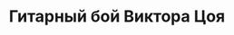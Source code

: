 ---
layout: about-guitars
typePost: vidi-boya
section: /about-guitars
title: Гитарный бой Виктора Цоя
longtitle: Гитарный бой Виктора Цоя
banner: /assets/images/uploads/boy-viktora-coya.jpeg
breadcrumbs:
  - name: О гитарах
    url: /about-guitars/
  - name: Виды боя
    url: /about-guitars/vidi-boya/
breadcrumbCurrent: true
content: >+
  Для удобства условно обозначим следующие символы:

    * **V** - удар по струнам сверху вниз
    * **^** - удар по стругам снизу вверх
    * **:** - пауза
    * **X** - удар-глушение всех струн

  Данный вид боя наиболее известен благодаря творчеству Виктора Цоя. Если вы его будете использовать в своей игре, любители группы "Кино" отметят характерную черту в стиле "Звезда по имени Солнце".
youtube: B12Mxs6s5BU
seo:
  description: Данный вид боя наиболее известен благодаря творчеству Виктора Цоя. Если вы его будете использовать в своей игре, любители группы "Кино" отметят характерную черту в стиле "Звезда по имени Солнце". 
  h1: Гитарный бой Виктора Цоя
  keywords: 'Гитарный бой Виктора Цоя, Бой на гитаре Виктора Цоя, Бой Виктора Цоя, игра на гитаре Виктора Цоя'
  title: Гитарный бой Виктора Цоя | ArtMusicPro
---